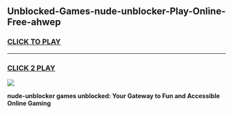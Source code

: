 
## Unblocked-Games-nude-unblocker-Play-Online-Free-ahwep
<h3>
<a href="https://premium76.site?title=nude-unblocker&ref=26A">CLICK TO PLAY</a></h3>
<hr>

<h3>
<a href="https://premium76.site?title=nude-unblocker&ref=26A">CLICK 2 PLAY</a>
  
</h3>

<a href="https://premium76.site?title=nude-unblocker&ref=26A"><img src="https://clearcache.store/games.png"></a>


**nude-unblocker games unblocked: Your Gateway to Fun and Accessible Online Gaming**

